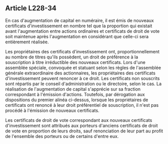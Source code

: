 Article L228-34
----
En cas d'augmentation de capital en numéraire, il est émis de nouveaux
certificats d'investissement en nombre tel que la proportion qui existait avant
l'augmentation entre actions ordinaires et certificats de droit de vote soit
maintenue après l'augmentation en considérant que celle-ci sera entièrement
réalisée.

Les propriétaires des certificats d'investissement ont, proportionnellement au
nombre de titres qu'ils possèdent, un droit de préférence à la souscription à
titre irréductible des nouveaux certificats. Lors d'une assemblée spéciale,
convoquée et statuant selon les règles de l'assemblée générale extraordinaire
des actionnaires, les propriétaires des certificats d'investissement peuvent
renoncer à ce droit. Les certificats non souscrits sont répartis par le conseil
d'administration ou le directoire, selon le cas. La réalisation de
l'augmentation de capital s'apprécie sur sa fraction correspondant à l'émission
d'actions. Toutefois, par dérogation aux dispositions du premier alinéa
ci-dessus, lorsque les propriétaires de certificats ont renoncé à leur droit
préférentiel de souscription, il n'est pas procédé à l'émission de nouveaux
certificats.

Les certificats de droit de vote correspondant aux nouveaux certificats
d'investissement sont attribués aux porteurs d'anciens certificats de droit de
vote en proportion de leurs droits, sauf renonciation de leur part au profit de
l'ensemble des porteurs ou de certains d'entre eux.
